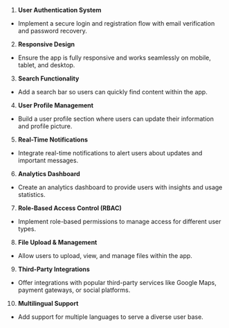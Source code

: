 1. **User Authentication System**

- Implement a secure login and registration flow with email verification and password recovery.

2. **Responsive Design**

- Ensure the app is fully responsive and works seamlessly on mobile, tablet, and desktop.

3. **Search Functionality**

- Add a search bar so users can quickly find content within the app.

4. **User Profile Management**

- Build a user profile section where users can update their information and profile picture.

5. **Real-Time Notifications**

- Integrate real-time notifications to alert users about updates and important messages.

6. **Analytics Dashboard**

- Create an analytics dashboard to provide users with insights and usage statistics.

7. **Role-Based Access Control (RBAC)**

- Implement role-based permissions to manage access for different user types.

8. **File Upload & Management**

- Allow users to upload, view, and manage files within the app.

9. **Third-Party Integrations**

- Offer integrations with popular third-party services like Google Maps, payment gateways, or social platforms.

10. **Multilingual Support**

- Add support for multiple languages to serve a diverse user base.
